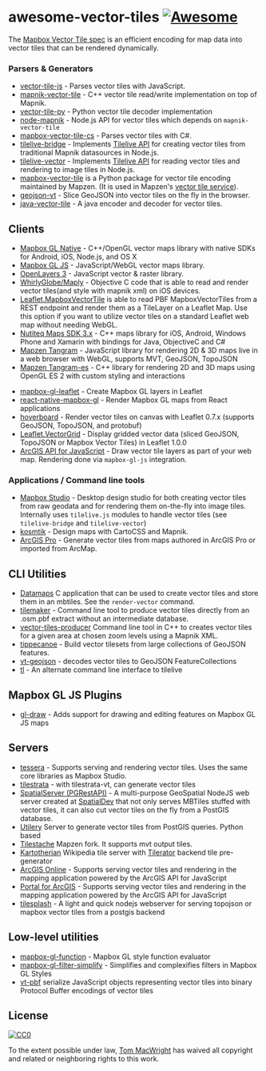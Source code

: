 # awesome-vector-tiles [![Awesome](https://cdn.rawgit.com/sindresorhus/awesome/d7305f38d29fed78fa85652e3a63e154dd8e8829/media/badge.svg)](https://github.com/sindresorhus/awesome)

The [Mapbox Vector Tile spec](https://www.mapbox.com/developers/vector-tiles/) is an efficient encoding for map
data into vector tiles that can be rendered dynamically.

### Parsers & Generators

- [vector-tile-js](https://github.com/mapbox/vector-tile-js) - Parses vector tiles with JavaScript.
- [mapnik-vector-tile](https://github.com/mapbox/mapnik-vector-tile) - C++ vector tile read/write implementation on top of Mapnik.
- [vector-tile-py](https://github.com/mapbox/vector-tile-py) - Python vector tile decoder implementation
- [node-mapnik](https://github.com/mapnik/node-mapnik) - Node.js API for vector tiles which depends on `mapnik-vector-tile`
- [mapbox-vector-tile-cs](https://github.com/bertt/mapbox-vector-tile-cs) - Parses vector tiles with C#.
- [tilelive-bridge](https://github.com/mapbox/tilelive-bridge) - Implements [Tilelive API](https://github.com/mapbox/tilelive.js/blob/master/API.md) for creating vector tiles from traditional Mapnik datasources in Node.js.
- [tilelive-vector](https://github.com/mapbox/tilelive-vector) - Implements [Tilelive API](https://github.com/mapbox/tilelive.js/blob/master/API.md) for reading vector tiles and rendering to image tiles in Node.js.
- [mapbox-vector-tile](https://github.com/mapzen/mapbox-vector-tile) is a Python package for vector tile encoding maintained by Mapzen. (It is used in Mapzen's [vector tile service](http://mapzen.com/vector)).
- [geojson-vt](https://github.com/mapbox/geojson-vt) - Slice GeoJSON into vector tiles on the fly in the browser.
- [java-vector-tile](https://github.com/ElectronicChartCentre/java-vector-tile) - A java encoder and decoder for vector tiles.

## Clients

- [Mapbox GL Native](https://github.com/mapbox/mapbox-gl-native) - C++/OpenGL vector maps library with native SDKs for Android, iOS, Node.js, and OS X
- [Mapbox GL JS](https://github.com/mapbox/mapbox-gl-js) - JavaScript/WebGL vector maps library.
- [OpenLayers 3](https://github.com/openlayers/ol3/pull/4219) - JavaScript vector & raster library.
- [WhirlyGlobe/Maply](https://github.com/mousebird/WhirlyGlobe/blob/master/WhirlyGlobeSrc/WhirlyGlobe-MaplyComponent/src/MaplyMapnikVectorTiles.mm) - Objective C code that is able to read and render vector tiles(and style with mapnik xml) on iOS devices.
- [Leaflet.MapboxVectorTile](https://github.com/SpatialServer/Leaflet.MapboxVectorTile) is able to read PBF MapboxVectorTiles from a REST endpoint and render them as a TileLayer on a Leaflet Map. Use this option if you want to utilize vector tiles on a standard Leaflet web map without needing WebGL.
- [Nutiteq Maps SDK 3.x](https://developer.nutiteq.com) - C++ maps library for iOS, Android, Windows Phone and Xamarin with bindings for Java, ObjectiveC and C#
- [Mapzen Tangram](https://github.com/tangrams/tangram) - JavaScript library for rendering 2D & 3D maps live in a web browser with WebGL, supports MVT, GeoJSON, TopoJSON
- [Mapzen Tangram-es](https://github.com/tangrams/tangram-es) - C++ library for rendering 2D and 3D maps using OpenGL ES 2 with custom styling and interactions
* [mapbox-gl-leaflet](https://github.com/mapbox/mapbox-gl-leaflet) - Create Mapbox GL layers in Leaflet
* [react-native-mapbox-gl](https://github.com/mapbox/react-native-mapbox-gl) - Render Mapbox GL maps from React applications
* [hoverboard](https://github.com/devTristan/hoverboard) - Render vector tiles on canvas with Leaflet 0.7.x (supports GeoJSON, TopoJSON, and protobuf)
* [Leaflet.VectorGrid](https://github.com/IvanSanchez/Leaflet.VectorGrid) - Display gridded vector data (sliced GeoJSON, TopoJSON or Mapbox Vector Tiles) in Leaflet 1.0.0
* [ArcGIS API for JavaScript](https://developers.arcgis.com/javascript/) - Draw vector tile layers as part of your web map. Rendering done via `mapbox-gl-js` integration.

### Applications / Command line tools

- [Mapbox Studio](https://github.com/mapbox/mapbox-studio) - Desktop design studio for both creating vector tiles from raw geodata and for rendering them on-the-fly into image tiles. Internally uses `tilelive.js` modules to handle vector tiles (see `tilelive-bridge` and `tilelive-vector`)
- [kosmtik](https://github.com/kosmtik/kosmtik) - Design maps with CartoCSS and Mapnik.
- [ArcGIS Pro](http://www.esri.com/en/software/arcgis-pro) - Generate vector tiles from maps authored in ArcGIS Pro or imported from ArcMap.

## CLI Utilities

- [Datamaps](https://github.com/ericfischer/datamaps) C application that can be used to create vector tiles and store them in an mbtiles. See the `render-vector` command.
- [tilemaker](https://github.com/systemed/tilemaker) - Command line tool to produce vector tiles directly from an .osm.pbf extract without an intermediate database.
- [vector-tiles-producer](https://github.com/vross/vector-tiles-producer) Command line tool in C++ to creates vector tiles for a given area at chosen zoom levels using a Mapnik XML.
- [tippecanoe](https://github.com/mapbox/tippecanoe) - Build vector tilesets from large collections of GeoJSON features.
- [vt-geojson](https://github.com/developmentseed/vt-geojson) - decodes vector tiles to GeoJSON FeatureCollections
- [tl](https://github.com/mojodna/tl) - An alternate command line interface to tilelive

## Mapbox GL JS Plugins

- [gl-draw](https://github.com/mapbox/gl-draw) - Adds support for drawing and editing features on Mapbox GL JS maps

## Servers

- [tessera](https://github.com/mojodna/tessera) - Supports serving and rendering vector tiles. Uses the same core libraries as Mapbox Studio.
- [tilestrata](https://github.com/naturalatlas/tilestrata) - with tilestrata-vt, can generate vector tiles
- [SpatialServer (PGRestAPI)](https://github.com/spatialdev/PGRestAPI) - A multi-purpose GeoSpatial NodeJS web server created at [SpatialDev](http://spatialdev.com) that not only serves MBTiles stuffed with vector tiles, it can also cut vector tiles on the fly from a PostGIS database.
- [Utilery](https://github.com/etalab/utilery) Server to generate vector tiles from PostGIS queries. Python based
- [Tilestache](https://github.com/mapzen/TileStache/) Mapzen fork. It supports mvt output tiles.
- [Kartotherian](https://github.com/kartotherian/kartotherian) Wikipedia tile server with [Tilerator](https://github.com/kartotherian/tilerator) backend tile pre-generator
- [ArcGIS Online](http://www.esri.com/software/arcgis/arcgisonline) - Supports serving vector tiles and rendering in the mapping application powered by the ArcGIS API for JavaScript
- [Portal for ArcGIS](http://www.esri.com/software/arcgis/arcgisserver/extensions/portal-for-arcgis) - Supports serving vector tiles and rendering in the mapping application powered by the ArcGIS API for JavaScript
- [tilesplash](https://github.com/faradayio/tilesplash) - A light and quick nodejs webserver for serving topojson or mapbox vector tiles from a postgis backend

## Low-level utilities

- [mapbox-gl-function](https://github.com/mapbox/mapbox-gl-function) - Mapbox GL style function evaluator
- [mapbox-gl-filter-simplify](https://github.com/mapbox/mapbox-gl-filter-simplify) - Simplifies and complexifies filters in Mapbox GL Styles
- [vt-pbf](https://github.com/anandthakker/vt-pbf) serialize JavaScript objects representing vector tiles into binary Protocol Buffer encodings of vector tiles

## License

[![CC0](http://i.creativecommons.org/p/zero/1.0/88x31.png)](http://creativecommons.org/publicdomain/zero/1.0/)

To the extent possible under law, [Tom MacWright](http://macwright.org) has waived all copyright and related or neighboring rights to this work.
